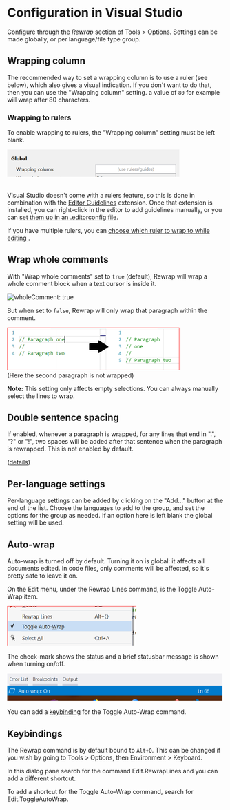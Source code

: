 # Configuration in Visual Studio

Configure through the *Rewrap* section of Tools > Options. Settings can be made globally,
or per language/file type group.


## Wrapping column

The recommended way to set a wrapping column is to use a ruler (see below), which also
gives a visual indication. If you don't want to do that, then you can use the "Wrapping
column" setting. a value of `80` for example will wrap after 80 characters.

### Wrapping to rulers

To enable wrapping to rulers, the "Wrapping column" setting must be left blank.

<img src="images/wcempty.png" width="400" alt="Wrapping column: empty" />
<br/><br/>

Visual Studio doesn't come with a rulers feature, so this is done in combination with the
[Editor Guidelines](
https://marketplace.visualstudio.com/items?itemName=PaulHarrington.EditorGuidelines)
extension. Once that extension is installed, you can right-click in the editor to add
guidelines manually, or you can [set them up in an .editorconfig file](
https://github.com/pharring/EditorGuidelines#editorconfig-support-vs-2017-or-above).

If you have multiple rulers, you can [choose which ruler to wrap to while editing
](extra-features.md/#multiple-rulers-set).


## Wrap whole comments

With "Wrap whole comments" set to `true` (default), Rewrap will wrap a whole comment block
when a text cursor is inside it.

<img src="../images/wholeCommentTrue.png" width="400" alt="wholeComment: true" />

But when set to `false`, Rewrap will only wrap that paragraph within the comment.

<img src="images/wholeCommentFalse.png" width="400" alt="wholeComment: true" />\
(Here the second paragraph is not wrapped)

**Note:** This setting only affects empty selections. You can always manually select the
lines to wrap.


## Double sentence spacing

If enabled, whenever a paragraph is wrapped, for any lines that end in ".", "?" or "!",
two spaces will be added after that sentence when the paragraph is rewrapped. This is not
enabled by default.

([details](specs/features/double-sentence-spacing.md))


## Per-language settings

Per-language settings can be added by clicking on the "Add..." button at the end of the
list. Choose the languages to add to the group, and set the options for the group as
needed. If an option here is left blank the global setting will be used.


## Auto-wrap

Auto-wrap is turned off by default. Turning it on is global: it affects all documents
edited. In code files, only comments will be affected, so it's pretty safe to leave it on.

On the <sn>Edit</sn> menu, under the <sn>Rewrap Lines</sn> command, is the <sn>Toggle Auto-Wrap</sn> item.

<img src="images/editToggleAutoWrap.png" width="300" alt="Auto-wrap" />

The check-mark shows the status and a brief statusbar message is shown when turning on/off.

<img src="images/vsAutoWrapStatusBar.png" width="500" alt="Auto-wrap" />

You can add a [keybinding](#keybindings) for the Toggle Auto-Wrap command.

## Keybindings

The Rewrap command is by default bound to `Alt+Q`. This can be changed if you wish by
going to <sn>Tools > Options</sn>, then <sn>Environment > Keyboard</sn>.

In this dialog pane search for the command <si>Edit.RewrapLines</si> and you can add a
different shortcut.

To add a shortcut for the <sn>Toggle Auto-Wrap</sn> command, search for <si>Edit.ToggleAutoWrap</si>.

